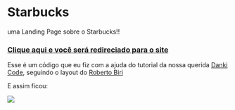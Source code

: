 # Starbucks
 uma Landing Page sobre o Starbucks!!
<h3><a href="https://allan-carlos.github.io/Landing-Page-Balle-Bot/">Clique aqui e você será redireciado para o site<a></h3>

 Esse é um código que eu fiz com a ajuda do tutorial da nossa querida <a href="https://youtu.be/ctx2h60FUIY">Danki Code<a>, seguindo o layout do <a href="https://github.com/robertobirijnr">Roberto Biri<a>
 
 E assim ficou:
 
 <img src="https://imgur.com/at2O7Vx.png">
